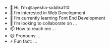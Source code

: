 - 👋 Hi, I’m @ayesha-siddika110
- 👀 I’m interested in Web Development
- 🌱 I’m currently learning Font End Development
- 💞️ I’m looking to collaborate on ...
- 📫 How to reach me ...
- 😄 Pronouns: ...
- ⚡ Fun fact: ...

<!---
ayesha-siddika110/ayesha-siddika110 is a ✨ special ✨ repository because its `README.md` (this file) appears on your GitHub profile.
You can click the Preview link to take a look at your changes.
--->
